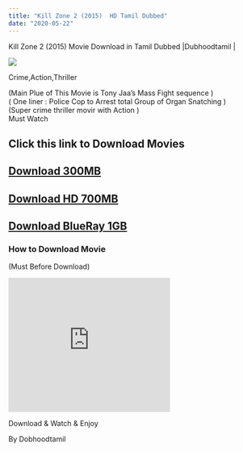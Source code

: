 ```yaml
---
title: "Kill Zone 2 (2015)  HD Tamil Dubbed"
date: "2020-05-22"
---
```


Kill Zone 2 (2015) Movie Download in Tamil Dubbed |Dubhoodtamil | 

[![](https://1.bp.blogspot.com/-jemh6MhDyRU/XqwW2_oITEI/AAAAAAAAA-E/Xrt6XaZ_BjsxD4nXyKSynawkUM_dh6l0QCNcBGAsYHQ/s320/images{6a9242ac63492b6a27eb196a6e17803ac8b6d8f05d0536ef84b9c25d26eb437e}2B{6a9242ac63492b6a27eb196a6e17803ac8b6d8f05d0536ef84b9c25d26eb437e}252821{6a9242ac63492b6a27eb196a6e17803ac8b6d8f05d0536ef84b9c25d26eb437e}2529.jpeg)](https://1.bp.blogspot.com/-jemh6MhDyRU/XqwW2_oITEI/AAAAAAAAA-E/Xrt6XaZ_BjsxD4nXyKSynawkUM_dh6l0QCNcBGAsYHQ/s1600/images{6a9242ac63492b6a27eb196a6e17803ac8b6d8f05d0536ef84b9c25d26eb437e}2B{6a9242ac63492b6a27eb196a6e17803ac8b6d8f05d0536ef84b9c25d26eb437e}252821{6a9242ac63492b6a27eb196a6e17803ac8b6d8f05d0536ef84b9c25d26eb437e}2529.jpeg)

Crime,Action,Thriller

(Main Plue of This Movie is Tony Jaa’s Mass Fight sequence )  
( One liner : Police Cop to Arrest total Group of Organ Snatching )  
(Super crime thriller movir with Action )  
Must Watch

## Click this link to Download Movies

  

## [Download 300MB](http://cdn26.vidorg.net/h7toculsamlbu3tf6rutlkxlrwj6ku7qlj4c76nv6x5qbsg5qxsy7g6mwkda/TamilYogi.com_-_Kill_Zone_2_(2015)_BD_Rip_720p_[Tamil_[Original_Audio]_+_Chi]_1GB_LQ_240p.mp4)

## [Download HD 700MB](https://oncehelp.com/killzoneM)

## [Download BlueRay 1GB](https://oncehelp.com/killzoneH)

### How to Download Movie  
(Must Before Download)

<iframe allowfullscreen class="YOUTUBE-iframe-video" data-thumbnail-src="https://i.ytimg.com/vi/bSAeRSmmXrA/0.jpg" frameborder="0" height="266" src="https://www.youtube.com/embed/bSAeRSmmXrA?feature=player_embedded" width="320"></iframe>

Download & Watch & Enjoy

By Dobhoodtamil

